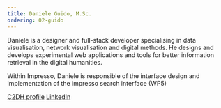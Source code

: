 ```yaml
---
title: Daniele Guido, M.Sc.
ordering: 02-guido
---
```


Daniele is a designer and full-stack developer specialising in data visualisation, network visualisation and digital methods. He designs and develops experimental web applications and tools for better information retrieval in the digital humanities.

Within Impresso, Daniele is responsible of the interface design and implementation of the impresso search interface (WP5)

[C2DH profile](https://www.c2dh.uni.lu/people/daniele-guido) [LinkedIn](https://www.linkedin.com/in/danieleguido/)